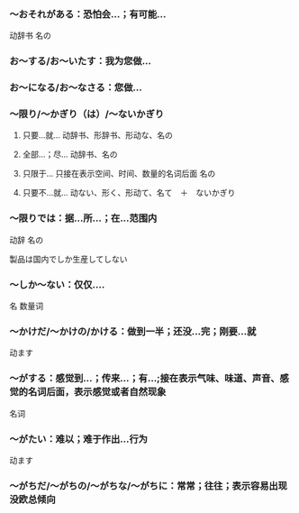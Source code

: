 
### 〜おそれがある：恐怕会...；有可能...
动辞书 名の


### お〜する/お〜いたす：我为您做...


### お〜になる/お〜なさる：您做...


### 〜限り/〜かぎり（は）/〜ないかぎり
1. 只要...就...
动辞书、形辞书、形动な、名の

2. 全部...；尽...
动辞书、名の

3. 只限于... 只接在表示空间、时间、数量的名词后面
名の

4. 只要不...就...
动ない、形く、形动て、名て　＋　ないかぎり


### 〜限りでは：据...所...；在...范围内
动辞 名の

製品は国内でしか生産してしない


### ～しか～ない：仅仅....
名 数量词


### 〜かけだ/〜かけの/かける：做到一半；还没...完；刚要...就
动ます


### 〜がする：感觉到...；传来...；有...;接在表示气味、味道、声音、感觉的名词后面，表示感觉或者自然现象
名词

### 〜がたい：难以；难于作出...行为
动ます


### 〜がちだ/〜がちの/〜がちな/〜がちに：常常；往往；表示容易出现没欧总倾向




